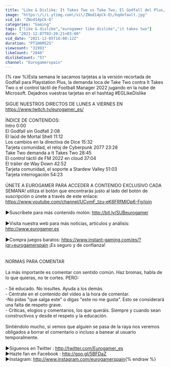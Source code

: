 ```yaml
---
title: "Like & Dislike: It Takes Two vs Take Two, El Godfall del Plus, Football Manager 2022.."
image: "https:\/\/i.ytimg.com\/vi\/ZNod14pCk-Q\/hqdefault.jpg"
vid_id: "ZNod14pCk-Q"
categories: "Gaming"
tags: ["like & dislike","eurogamer like dislike","it takes two"]
date: "2021-12-07T03:20:21+03:00"
vid_date: "2021-12-05T16:00:12Z"
duration: "PT1H6M52S"
viewcount: "31993"
likeCount: "2046"
dislikeCount: "57"
channel: "Eurogamerspain"
---
```

{% raw %}Esta semana le sacamos tarjetas a la versión recortada de Godfall para Playstation Plus, la demanda loca de Take Two contra It Takes Two o el control táctil de Football Manager 2022 jugando en la nube de Microsoft. Dejadnos vuestras tarjetas en el hashtag #EGLikeDislike <br /><br />SIGUE NUESTROS DIRECTOS DE LUNES A VIERNES EN <a rel="nofollow" target="blank" href="https://www.twitch.tv/eurogamer_es/">https://www.twitch.tv/eurogamer_es/</a><br /><br />ÍNDICE DE CONTENIDOS:<br />Intro 0:00<br />El Godfall sin Godfall 2:08<br />El laúd de Mortal Shell 11:12<br />Los cambios en la directiva de Dice 15:32<br />Tarjeta comunidad, el reloj de Cyberpunk 2077 23:28<br />Take Two demanda a It Takes Two 28:45<br />El control táctil de FM 2022 en cloud 37:04<br />El tráiler de Way Down 42:52<br />Tarjeta comunidad, el soporte a Stardew Valley 51:03<br />Tarjeta interrogación 54:23<br /><br />ÚNETE A EUROGAMER PARA ACCEDER A CONTENIDO EXCLUSIVO CADA SEMANA! utiliza el botón que encontrarás justo al lado del botón de suscripción o únete a través de este enlace: <a rel="nofollow" target="blank" href="https://www.youtube.com/channel/UCvmF_tzu-eK6FRfMlOp6-Fg/join">https://www.youtube.com/channel/UCvmF_tzu-eK6FRfMlOp6-Fg/join</a><br /><br />►Suscríbete para más contenido molón: <a rel="nofollow" target="blank" href="http://bit.ly/SUBeurogamer">http://bit.ly/SUBeurogamer</a><br /><br />►Visita nuestra web para más noticias, artículos y análisis: <a rel="nofollow" target="blank" href="http://www.eurogamer.es">http://www.eurogamer.es</a><br /><br />►Compra juegos baratos: <a rel="nofollow" target="blank" href="https://www.instant-gaming.com/es/?igr=eurogamerspain">https://www.instant-gaming.com/es/?igr=eurogamerspain</a> ¡Es seguro y de confianza!<br /><br /><br />NORMAS PARA COMENTAR<br /><br />La más importante es comentar con sentido común. Haz bromas, habla de lo que quieras, no te cortes. PERO:<br /><br />- Sé educado. No insultes. Ayuda a los demás. <br />- Céntrate en el contenido del vídeo a la hora de comentar. <br />-No pidas &quot;que salga este&quot; o digas &quot;este no me gusta&quot;. Esto se considerará una falta de respeto grave.<br />- Críticas, elogios y comentarios, los que queráis. Siempre y cuando sean constructivos y desde el respeto y la educación.<br /><br />Sintiéndolo mucho, si vemos que alguien se pasa de la raya nos veremos obligados a borrar el comentario o incluso a banear al usuario temporalmente.<br /> <br />►Síguenos en Twitter : <a rel="nofollow" target="blank" href="http://twitter.com/Eurogamer_es">http://twitter.com/Eurogamer_es</a><br />►Hazte fan en Facebook : <a rel="nofollow" target="blank" href="http://goo.gl/5BFDaZ">http://goo.gl/5BFDaZ</a><br />►Instagram: <a rel="nofollow" target="blank" href="http://www.instagram.com/eurogamerspain">http://www.instagram.com/eurogamerspain</a>{% endraw %}
